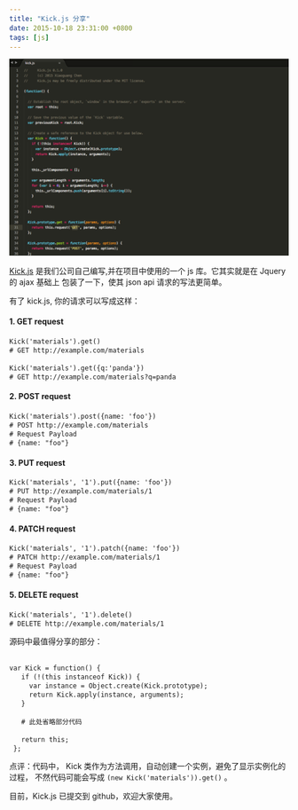 ```yaml
---
title: "Kick.js 分享"
date: 2015-10-18 23:31:00 +0800
tags: [js]
---
```


![kick.png](/images/kick.png)

[Kick.js](https://github.com/giga-opensource/kick.js) 是我们公司自己编写,并在项目中使用的一个 js 库。它其实就是在 Jquery 的 ajax 基础上
包装了一下，使其 json api 请求的写法更简单。

有了 kick.js, 你的请求可以写成这样：

#### 1. GET request

```
Kick('materials').get()
# GET http://example.com/materials

Kick('materials').get({q:'panda'})
# GET http://example.com/materials?q=panda
```

#### 2. POST request
```
Kick('materials').post({name: 'foo'})
# POST http://example.com/materials
# Request Payload
# {name: "foo"}
```

#### 3. PUT request
```
Kick('materials', '1').put({name: 'foo'})
# PUT http://example.com/materials/1
# Request Payload
# {name: "foo"}
```

#### 4. PATCH request
```
Kick('materials', '1').patch({name: 'foo'})
# PATCH http://example.com/materials/1
# Request Payload
# {name: "foo"}
```

#### 5. DELETE request
```
Kick('materials', '1').delete()
# DELETE http://example.com/materials/1
```

源码中最值得分享的部分：

```

var Kick = function() {
   if (!(this instanceof Kick)) {
     var instance = Object.create(Kick.prototype);
     return Kick.apply(instance, arguments);
   }

   # 此处省略部分代码

   return this;
 };
 ```

点评：代码中， Kick 类作为方法调用，自动创建一个实例，避免了显示实例化的过程， 不然代码可能会写成 `(new Kick('materials')).get()` 。

目前，Kick.js 已提交到 github，欢迎大家使用。
